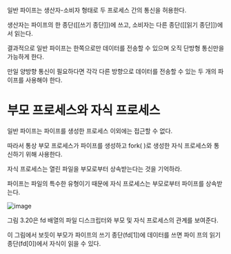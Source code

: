 일반 파이프는 생산자-소비자 형태로 두 프로세스 간의 통신을 허용한다.

생산자는 파이프의 한 종단([[쓰기 종단]])에 쓰고, 소비자는 다른 종단([[읽기 종단]])에서 읽는다.

결과적으로 일반 파이프는 한쪽으로만 데이터를 전송할 수 있으며 오직 단방형 통신만을 가능하게 한다.

만일 양방향 통신이 필요하다면 각각 다른 방향으로 데이터를 전송할 수 있는 두 개의 파이프를 사용해야 한다.

# 부모 프로세스와 자식 프로세스

일반 파이프는 파이프를 생성한 프로세스 이외에는 접근할 수 없다.

따라서 통상 부모 프로세스가 파이프를 생성하고 fork( )로 생성한 자식 프로세스와 통신하기 위해 사용한다.

자식 프로세스는 열린 파일을 부모로부터 상속받는다는 것을 기억하라.

파이프는 파일의 특수한 유형이기 때문에 자식 프로세스는 부모로부터 파이프를 상속받는다.

![image](https://user-images.githubusercontent.com/116250393/211189664-12ef4bb6-b5d3-4679-b920-46e80cb312bd.png)

그림 3.20은 fd 배열의 파일 디스크립터와 부모 및 자식 프로세스의 관계를 보여준다.

이 그림에서 보듯이 부모가 파이프의 쓰기 종단(fd[1])에 데이터를 쓰면 파이 프의 읽기 종단(fd[0])에서 자식이 읽을 수 있다.